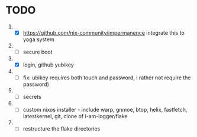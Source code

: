 # TODO

1. - [x] https://github.com/nix-community/impermanence integrate this to yoga system
2. - [ ] secure boot
3. - [x] login, github yubikey
3. - [ ] fix: ubikey requires both touch and password, i rather not require the password)
3. - [ ] secrets 
4. - [ ] custom nixos installer - include warp, gnmoe, btop, helix, fastfetch, latestkernel, git, clone of i-am-logger/flake
5. - [ ] restructure the flake directories 
